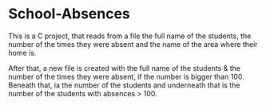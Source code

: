 # School-Absences
This is a C project, that reads from a file the full name of the students, the number of the times they were absent 
and the name of the area where their home is. 

After that, a new file is created with the full name of the students &amp; 
the number of the times they were absent, if the number is bigger than 100. Beneath that, ia the number of the students 
and underneath that is the number of the students with absences > 100.

